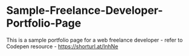 # Sample-Freelance-Developer-Portfolio-Page
This is a sample portfolio page for a web freelance developer - refer to Codepen resource - https://shorturl.at/lnhNe

